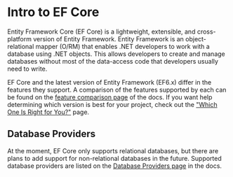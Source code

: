 # Intro to EF Core

Entity Framework Core (EF Core) is a lightweight, extensible, and cross-platform version of Entity Framework. Entity Framework is an object-relational mapper (O/RM) that enables .NET developers to work with a database using .NET objects. This allows developers to create and manage databases without most of the data-access code that developers usually need to write. 

EF Core and the latest version of Entity Framework (EF6.x) differ in the features they support. A comparison of the features supported by each can be found on the [feature comparison page](https://docs.efproject.net/en/latest/efcore-vs-ef6/features.html) of the docs. If you want help determining which version is best for your project, check out the ["Which One Is Right for You?"](https://docs.efproject.net/en/latest/efcore-vs-ef6/choosing.html) page.

## Database Providers 
 
At the moment, EF Core only supports relational databases, but there are plans to add support for non-relational databases in the future. Supported database providers are listed on the [Database Providers page](https://docs.efproject.net/en/latest/providers/index.html) in the docs.